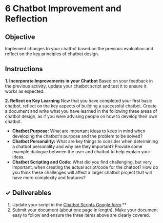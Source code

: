 # 6 Chatbot Improvement and Reflection

## Objective

Implement changes to your chatbot based on the previous evaluation and reflect on the key principles of chatbot design.

## Instructions

**1. Incorporate Improvements in your Chatbot** Based on your feedback in the previous activity, update your chatbot script and test it to ensure it works as expected.

**2. Reflect on Key Learning** Now that you have completed your first basic chatbot, reflect on the key aspects of building a successful chatbot. Create a document and write what you have learned in the following three areas of chatbot design, as if you were advising people on how to develop their own chatbot.

* **Chatbot Purpose:** What are important ideas to keep in mind when developing the chatbot's purpose and the problem to be solved?
* **Chatbot Personality:** What are key things to consider when determining a chatbot personality and why are they important? Provide some example dialogue between the user and chatbot to help explain your ideas.
* **Chatbot Scripting and Code:** What did you find challenging, but very important, when creating the actual script/code for the chatbot? How do you think these challenges will affect a larger chatbot project that will have more complexity and features?

## ✓ Deliverables

1. Update your script in the [Chatbot Scripts Google form](https://goo.gl/forms/ZgVAUlKL8wCVb2zE3).\*\*
2. Submit your document \(about one page in length\). Make your document easy to follow and ensure the three items above are clearly covered.

